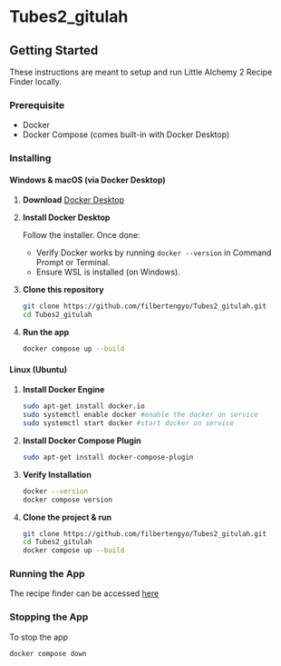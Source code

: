 # Tubes2_gitulah

## Getting Started
These instructions are meant to setup and run Little Alchemy 2 Recipe Finder locally.

### Prerequisite
- Docker
- Docker Compose (comes built-in with Docker Desktop)

### Installing
#### Windows & macOS (via Docker Desktop)
1. **Download** [Docker Desktop](https://www.docker.com/products/docker-desktop)
2. **Install Docker Desktop**

    Follow the installer. Once done:
    - Verify Docker works by running `docker --version` in Command Prompt or Terminal.
    - Ensure WSL is installed (on Windows).
3. **Clone this repository**
    ```bash
    git clone https://github.com/filbertengyo/Tubes2_gitulah.git
    cd Tubes2_gitulah
    ```
4. **Run the app**
    ```bash
    docker compose up --build
    ```
#### Linux (Ubuntu)
1. **Install Docker Engine**
    ```bash
    sudo apt-get install docker.io
    sudo systemctl enable docker #enable the docker on service
    sudo systemctl start docker #start docker on service
    ```
2. **Install Docker Compose Plugin**
    ```bash
    sudo apt-get install docker-compose-plugin
    ```
3. **Verify Installation**
    ```bash
    docker --version
    docker compose version
    ```
4. **Clone the project & run**
    ```bash
    git clone https://github.com/filbertengyo/Tubes2_gitulah.git
    cd Tubes2_gitulah
    docker compose up --build
    ```
### Running the App
The recipe finder can be accessed [here](localhost:3000)

### Stopping the App
To stop the app
```bash
docker compose down
```